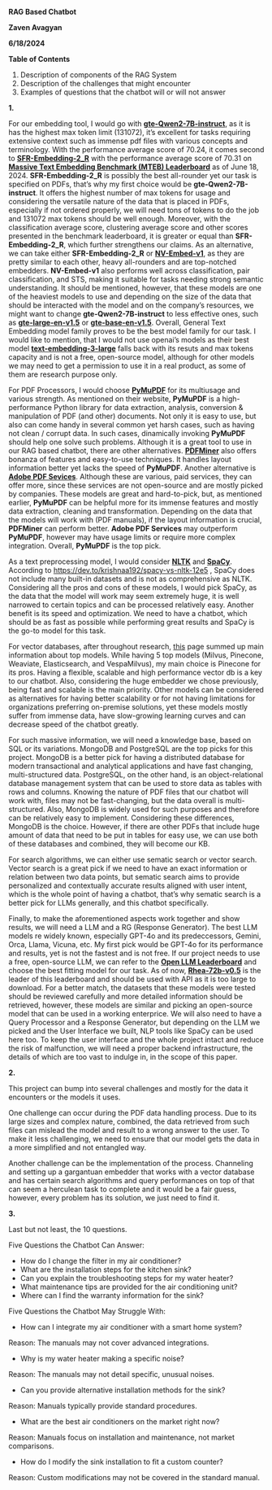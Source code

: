 **RAG Based Chatbot**

**Zaven Avagyan**

**6/18/2024**

**Table of Contents**

1. Description of components of the RAG System
2. Description of the challenges that might encounter
3. Examples of questions that the chatbot will or will not answer

**1.**

For our embedding tool, I would go with [**gte-Qwen2-7B-instruct**](https://huggingface.co/Alibaba-NLP/gte-Qwen2-7B-instruct), as it is has the highest max token limit (131072), it’s excellent for tasks requiring extensive context such as immense pdf files with various concepts and terminology. With the performance average score of 70.24, it comes second to [**SFR-Embedding-2_R**](https://huggingface.co/Salesforce/SFR-Embedding-2_R) with the performance average score of 70.31 on [**Massive Text Embedding Benchmark (MTEB) Leaderboard**](https://huggingface.co/spaces/mteb/leaderboard) as of June 18, 2024. **SFR-Embedding-2_R** is possibly the best all-rounder yet our task is specified on PDFs, that’s why my first choice would be **gte-Qwen2-7B-instruct**. It offers the highest number of max tokens for usage and considering the versatile nature of the data that is placed in PDFs, especially if not ordered properly, we will need tons of tokens to do the job and 131072 max tokens should be well enough. Moreover, with the classification average score, clustering average score and other scores presented in the benchmark leaderboard, it is greater or equal than **SFR-Embedding-2_R**, which further strengthens our claims. As an alternative, we can take either **SFR-Embedding-2_R** or [**NV-Embed-v1**](https://huggingface.co/nvidia/NV-Embed-v1), as they are pretty similar to each other, heavy all-rounders and are top-notched embedders. **NV-Embed-v1** also performs well across classification, pair classification, and STS, making it suitable for tasks needing strong semantic understanding. It should be mentioned, however, that these models are one of the heaviest models to use and depending on the size of the data that should be interacted with the model and on the company’s resources, we might want to change **gte-Qwen2-7B-instruct** to less effective ones, such as [**gte-large-en-v1.5**](https://huggingface.co/Alibaba-NLP/gte-large-en-v1.5) or [**gte-base-en-v1.5**](https://huggingface.co/Alibaba-NLP/gte-base-en-v1.5). Overall, General Text Embedding model family proves to be the best model family for our task. I would like to mention, that I would not use openai’s models as their best model [**text-embedding-3-large**](https://platform.openai.com/docs/guides/embeddings/embedding-models) falls back with its resuts and max tokens capacity and is not a free, open-source model, although for other models we may need to get a permission to use it in a real product, as some of them are research purpose only.

For PDF Processors, I would choose [**PyMuPDF**](https://pymupdf.readthedocs.io/en/latest/) for its multiusage and various strength. As mentioned on their website, **PyMuPDF** is a high-performance Python library for data extraction, analysis, conversion & manipulation of PDF (and other) documents. Not only it is easy to use, but also can come handy in several common yet harsh cases, such as having not clean / corrupt data. In such cases, dinamically invoking **PyMuPDF** should help one solve such problems. Although it is a great tool to use in our RAG based chatbot, there are other alternatives. [**PDFMiner**](https://pypi.org/project/pdfminer/) also offers bonanza of features and easy-to-use techniques. It handles layout information better yet lacks the speed of **PyMuPDF**. Another alternative is [**Adobe PDF Sevices**](https://developer.adobe.com/document-services/docs/overview/). Although these are various, paid services, they can offer more, since these services are not open-source and are mostly picked by companies. These models are great and hard-to-pick, but, as mentioned earlier, **PyMuPDF** can be helpful more for its immense features and mostly data extraction, cleaning and transformation. Depending on the data that the models will work with (PDF manuals), if the layout information is crucial, **PDFMiner** can perform better. **Adobe PDF Services** may outperform **PyMuPDF**, however may have usage limits or require more complex integration. Overall, **PyMuPDF** is the top pick.

As a text preprocessing model, I would consider [**NLTK**](https://www.nltk.org/) and [**SpaCy**](https://spacy.io/). According to <https://dev.to/krishnaa192/spacy-vs-nltk-12e5> , SpaCy does not include many built-in datasets and is not as comprehensive as NLTK. Considering all the pros and cons of these models, I would pick SpaCy, as the data that the model will work may seem extremely huge, it is well narrowed to certain topics and can be processed relatively easy. Another benefit is its speed and optimization. We need to have a chatbot, which should be as fast as possible while performing great results and SpaCy is the go-to model for this task.

For vector databases, after throughout research, [this](https://www.aporia.com/learn/best-vector-dbs-for-retrieval-augmented-generation-rag/) page summed up main information about top models. While having 5 top models (Milvus, Pinecone, Weaviate, Elasticsearch, and VespaMilvus), my main choice is Pinecone for its pros. Having a flexible, scalable and high performance vector db is a key to our chatbot. Also, considering the huge embedder we chose previously, being fast and scalable is the main priority. Other models can be considered as alternatives for having better scalability or for not having limitations for organizations preferring on-premise solutions, yet these models mostly suffer from immense data, have slow-growing learning curves and can decrease speed of the chatbot greatly.

For such massive information, we will need a knowledge base, based on SQL or its variations. MongoDB and PostgreSQL are the top picks for this project. MongoDB is a better pick for having a distributed database for modern transactional and analytical applications and have fast changing, multi-structured data. PostgreSQL, on the other hand, is an object-relational database management system that can be used to store data as tables with rows and columns. Knowing the nature of PDF files that our chatbot will work with, files may not be fast-changing, but the data overall is multi-structured. Also, MongoDB is widely used for such purposes and therefore can be relatively easy to implement. Considering these differences, MongoDB is the choice. However, if there are other PDFs that include huge amount of data that need to be put in tables for easy use, we can use both of these databases and combined, they will become our KB.

For search algorithms, we can either use sematic search or vector search. Vector search is a great pick if we need to have an exact information or relation between two data points, but sematic search aims to provide personalized and contextually accurate results aligned with user intent, which is the whole point of having a chatbot, that’s why sematic search is a better pick for LLMs generally, and this chatbot specifically.

Finally, to make the aforementioned aspects work together and show results, we will need a LLM and a RG (Response Generator). The best LLM models re widely known, especially GPT-4o and its predeccessors, Gemini, Orca, Llama, Vicuna, etc. My first pick would be GPT-4o for its performance and results, yet is not the fastest and is not free. If our project needs to use a free, open-source LLM, we can refer to the [**Open LLM Leaderboard**](https://huggingface.co/spaces/open-llm-leaderboard/open_llm_leaderboard) and choose the best fitting model for our task. As of now, [**Rhea-72b-v0.5**](https://huggingface.co/davidkim205/Rhea-72b-v0.5) is the leader of this leaderboard and should be used with API as it is too large to download. For a better match, the datasets that these models were tested should be reviewed carefully and more detailed information should be retrieved, however, these models are similar and picking an open-source model that can be used in a working enterprice. We will also need to have a Query Processor and a Response Generator, but depending on the LLM we picked and the User Interface we built, NLP tools like SpaCy can be used here too. To keep the user interface and the whole project intact and reduce the risk of malfunction, we will need a proper backend infrastructure, the details of which are too vast to indulge in, in the scope of this paper.

**2.**

This project can bump into several challenges and mostly for the data it encounters or the models it uses.

One challenge can occur during the PDF data handling process. Due to its large sizes and complex nature, combined, the data retrieved from such files can mislead the model and result to a wrong answer to the user. To make it less challenging, we need to ensure that our model gets the data in a more simplified and not entangled way.

Another challenge can be the implementation of the process. Channeling and setting up a gargantuan embedder that works with a vector database and has certain search algorithms and query performances on top of that can seem a herculean task to complete and it would be a fair guess, however, every problem has its solution, we just need to find it.

**3.**

Last but not least, the 10 questions.

Five Questions the Chatbot Can Answer:

- How do I change the filter in my air conditioner?
- What are the installation steps for the kitchen sink?
- Can you explain the troubleshooting steps for my water heater?
- What maintenance tips are provided for the air conditioning unit?
- Where can I find the warranty information for the sink?

Five Questions the Chatbot May Struggle With:

- How can I integrate my air conditioner with a smart home system?

Reason: The manuals may not cover advanced integrations.

- Why is my water heater making a specific noise?

Reason: The manuals may not detail specific, unusual noises.

- Can you provide alternative installation methods for the sink?

Reason: Manuals typically provide standard procedures.

- What are the best air conditioners on the market right now?

Reason: Manuals focus on installation and maintenance, not market comparisons.

- How do I modify the sink installation to fit a custom counter?

Reason: Custom modifications may not be covered in the standard manual.
